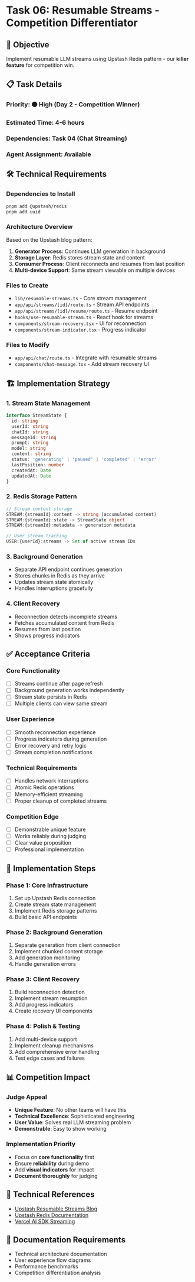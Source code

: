 # Task 06: Resumable Streams - Competition Differentiator

## 🎯 **Objective**
Implement resumable LLM streams using Upstash Redis pattern - our **killer feature** for competition win.

## 📋 **Task Details**

### **Priority**: 🟠 High (Day 2 - Competition Winner)
### **Estimated Time**: 4-6 hours
### **Dependencies**: Task 04 (Chat Streaming)
### **Agent Assignment**: Available

## 🛠️ **Technical Requirements**

### **Dependencies to Install**
```bash
pnpm add @upstash/redis
pnpm add uuid
```

### **Architecture Overview**
Based on the Upstash blog pattern:
1. **Generator Process**: Continues LLM generation in background
2. **Storage Layer**: Redis stores stream state and content
3. **Consumer Process**: Client reconnects and resumes from last position
4. **Multi-device Support**: Same stream viewable on multiple devices

### **Files to Create**
- `lib/resumable-streams.ts` - Core stream management
- `app/api/streams/[id]/route.ts` - Stream API endpoints
- `app/api/streams/[id]/resume/route.ts` - Resume endpoint
- `hooks/use-resumable-stream.ts` - React hook for streams
- `components/stream-recovery.tsx` - UI for reconnection
- `components/stream-indicator.tsx` - Progress indicator

### **Files to Modify**
- `app/api/chat/route.ts` - Integrate with resumable streams
- `components/chat-message.tsx` - Add stream recovery UI

## 🏗️ **Implementation Strategy**

### **1. Stream State Management**
```typescript
interface StreamState {
  id: string
  userId: string
  chatId: string
  messageId: string
  prompt: string
  model: string
  content: string
  status: 'generating' | 'paused' | 'completed' | 'error'
  lastPosition: number
  createdAt: Date
  updatedAt: Date
}
```

### **2. Redis Storage Pattern**
```typescript
// Stream content storage
STREAM:{streamId}:content -> string (accumulated content)
STREAM:{streamId}:state -> StreamState object
STREAM:{streamId}:metadata -> generation metadata

// User stream tracking
USER:{userId}:streams -> Set of active stream IDs
```

### **3. Background Generation**
- Separate API endpoint continues generation
- Stores chunks in Redis as they arrive
- Updates stream state atomically
- Handles interruptions gracefully

### **4. Client Recovery**
- Reconnection detects incomplete streams
- Fetches accumulated content from Redis
- Resumes from last position
- Shows progress indicators

## ✅ **Acceptance Criteria**

### **Core Functionality**
- [ ] Streams continue after page refresh
- [ ] Background generation works independently
- [ ] Stream state persists in Redis
- [ ] Multiple clients can view same stream

### **User Experience**
- [ ] Smooth reconnection experience
- [ ] Progress indicators during generation
- [ ] Error recovery and retry logic
- [ ] Stream completion notifications

### **Technical Requirements**
- [ ] Handles network interruptions
- [ ] Atomic Redis operations
- [ ] Memory-efficient streaming
- [ ] Proper cleanup of completed streams

### **Competition Edge**
- [ ] Demonstrable unique feature
- [ ] Works reliably during judging
- [ ] Clear value proposition
- [ ] Professional implementation

## 🚀 **Implementation Steps**

### **Phase 1: Core Infrastructure**
1. Set up Upstash Redis connection
2. Create stream state management
3. Implement Redis storage patterns
4. Build basic API endpoints

### **Phase 2: Background Generation**
1. Separate generation from client connection
2. Implement chunked content storage
3. Add generation monitoring
4. Handle generation errors

### **Phase 3: Client Recovery**
1. Build reconnection detection
2. Implement stream resumption
3. Add progress indicators
4. Create recovery UI components

### **Phase 4: Polish & Testing**
1. Add multi-device support
2. Implement cleanup mechanisms
3. Add comprehensive error handling
4. Test edge cases and failures

## 📊 **Competition Impact**

### **Judge Appeal**
- **Unique Feature**: No other teams will have this
- **Technical Excellence**: Sophisticated engineering
- **User Value**: Solves real LLM streaming problem
- **Demonstrable**: Easy to show working

### **Implementation Priority**
- Focus on **core functionality** first
- Ensure **reliability** during demo
- Add **visual indicators** for impact
- **Document thoroughly** for judging

## 🔗 **Technical References**

- [Upstash Resumable Streams Blog](https://upstash.com/blog/resumable-llm-streams)
- [Upstash Redis Documentation](https://docs.upstash.com/redis)
- [Vercel AI SDK Streaming](https://sdk.vercel.ai/docs/guides/frameworks/nextjs)

## 📝 **Documentation Requirements**

- Technical architecture documentation
- User experience flow diagrams
- Performance benchmarks
- Competition differentiation analysis